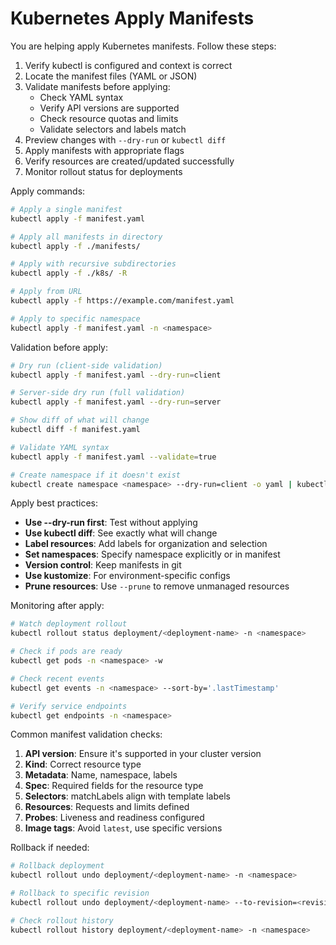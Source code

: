 # Kubernetes Apply Manifests

You are helping apply Kubernetes manifests. Follow these steps:

1. Verify kubectl is configured and context is correct
2. Locate the manifest files (YAML or JSON)
3. Validate manifests before applying:
   - Check YAML syntax
   - Verify API versions are supported
   - Check resource quotas and limits
   - Validate selectors and labels match
4. Preview changes with `--dry-run` or `kubectl diff`
5. Apply manifests with appropriate flags
6. Verify resources are created/updated successfully
7. Monitor rollout status for deployments

Apply commands:
```bash
# Apply a single manifest
kubectl apply -f manifest.yaml

# Apply all manifests in directory
kubectl apply -f ./manifests/

# Apply with recursive subdirectories
kubectl apply -f ./k8s/ -R

# Apply from URL
kubectl apply -f https://example.com/manifest.yaml

# Apply to specific namespace
kubectl apply -f manifest.yaml -n <namespace>
```

Validation before apply:
```bash
# Dry run (client-side validation)
kubectl apply -f manifest.yaml --dry-run=client

# Server-side dry run (full validation)
kubectl apply -f manifest.yaml --dry-run=server

# Show diff of what will change
kubectl diff -f manifest.yaml

# Validate YAML syntax
kubectl apply -f manifest.yaml --validate=true

# Create namespace if it doesn't exist
kubectl create namespace <namespace> --dry-run=client -o yaml | kubectl apply -f -
```

Apply best practices:
- **Use --dry-run first**: Test without applying
- **Use kubectl diff**: See exactly what will change
- **Label resources**: Add labels for organization and selection
- **Set namespaces**: Specify namespace explicitly or in manifest
- **Version control**: Keep manifests in git
- **Use kustomize**: For environment-specific configs
- **Prune resources**: Use `--prune` to remove unmanaged resources

Monitoring after apply:
```bash
# Watch deployment rollout
kubectl rollout status deployment/<deployment-name> -n <namespace>

# Check if pods are ready
kubectl get pods -n <namespace> -w

# Check recent events
kubectl get events -n <namespace> --sort-by='.lastTimestamp'

# Verify service endpoints
kubectl get endpoints -n <namespace>
```

Common manifest validation checks:
1. **API version**: Ensure it's supported in your cluster version
2. **Kind**: Correct resource type
3. **Metadata**: Name, namespace, labels
4. **Spec**: Required fields for the resource type
5. **Selectors**: matchLabels align with template labels
6. **Resources**: Requests and limits defined
7. **Probes**: Liveness and readiness configured
8. **Image tags**: Avoid `latest`, use specific versions

Rollback if needed:
```bash
# Rollback deployment
kubectl rollout undo deployment/<deployment-name> -n <namespace>

# Rollback to specific revision
kubectl rollout undo deployment/<deployment-name> --to-revision=<revision> -n <namespace>

# Check rollout history
kubectl rollout history deployment/<deployment-name> -n <namespace>
```
